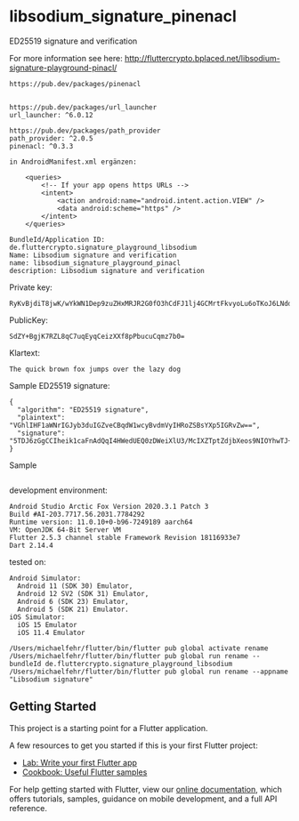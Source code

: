 # libsodium_signature_pinenacl

ED25519 signature and verification

For more information see here: http://fluttercrypto.bplaced.net/libsodium-signature-playground-pinacl/

```plaintext
https://pub.dev/packages/pinenacl


https://pub.dev/packages/url_launcher
url_launcher: ^6.0.12

https://pub.dev/packages/path_provider
path_provider: ^2.0.5
pinenacl: ^0.3.3

in AndroidManifest.xml ergänzen:

    <queries>
        <!-- If your app opens https URLs -->
        <intent>
            <action android:name="android.intent.action.VIEW" />
            <data android:scheme="https" />
        </intent>
    </queries>
    
BundleId/Application ID: de.fluttercrypto.signature_playground_libsodium
Name: Libsodium signature and verification
name: libsodium_signature_playground_pinacl
description: Libsodium signature and verification    
```    

Private key:
```plaintext
RyKvBjdiT8jwK/wYkWN1Dep9zuZHxMRJR2G0fO3hCdFJ1lj4GCMrtFkvyoLu6oTKoJ6LNdd/yk9u5y4KqbPtvQ==
```

PublicKey:
```plaintext
SdZY+BgjK7RZL8qC7uqEyqCeizXXf8pPbucuCqmz7b0=
```

Klartext:
```plaintext
The quick brown fox jumps over the lazy dog
```

Sample ED25519 signature:
```plaintext
{
  "algorithm": "ED25519 signature",
  "plaintext": "VGhlIHF1aWNrIGJyb3duIGZveCBqdW1wcyBvdmVyIHRoZSBsYXp5IGRvZw==",
  "signature": "5TDJ6zGgCCIheik1caFnAdQqI4HWedUEQ0zDWeiXlU3/McIXZTptZdjbXeos9NIOYhwTJ+bwrkzY+M3527R8BQ=="
}
```

Sample
```plaintext

```

development environment:
```plaintext
Android Studio Arctic Fox Version 2020.3.1 Patch 3
Build #AI-203.7717.56.2031.7784292
Runtime version: 11.0.10+0-b96-7249189 aarch64
VM: OpenJDK 64-Bit Server VM
Flutter 2.5.3 channel stable Framework Revision 18116933e7
Dart 2.14.4
```

tested on:
```plaintext
Android Simulator: 
  Android 11 (SDK 30) Emulator,
  Android 12 SV2 (SDK 31) Emulator, 
  Android 6 (SDK 23) Emulator,
  Android 5 (SDK 21) Emulator.
iOS Simulator:  
  iOS 15 Emulator
  iOS 11.4 Emulator 
```


```plaintext
/Users/michaelfehr/flutter/bin/flutter pub global activate rename
/Users/michaelfehr/flutter/bin/flutter pub global run rename --bundleId de.fluttercrypto.signature_playground_libsodium
/Users/michaelfehr/flutter/bin/flutter pub global run rename --appname "Libsodium signature"
```

## Getting Started

This project is a starting point for a Flutter application.

A few resources to get you started if this is your first Flutter project:

- [Lab: Write your first Flutter app](https://flutter.dev/docs/get-started/codelab)
- [Cookbook: Useful Flutter samples](https://flutter.dev/docs/cookbook)

For help getting started with Flutter, view our
[online documentation](https://flutter.dev/docs), which offers tutorials,
samples, guidance on mobile development, and a full API reference.
